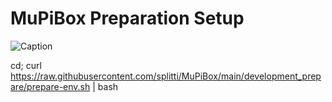 # MuPiBox Preparation Setup
![Caption](/preparation.jpg "Caption") 

cd; curl https://raw.githubusercontent.com/splitti/MuPiBox/main/development_prepare/prepare-env.sh | bash